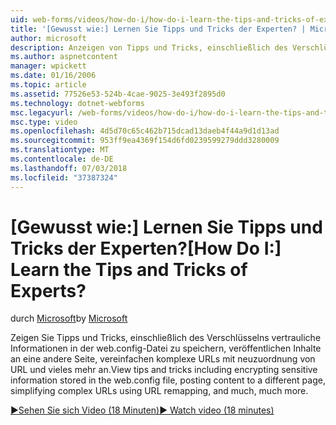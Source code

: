 ```yaml
---
uid: web-forms/videos/how-do-i/how-do-i-learn-the-tips-and-tricks-of-experts
title: '[Gewusst wie:] Lernen Sie Tipps und Tricks der Experten? | Microsoft-Dokumentation'
author: microsoft
description: Anzeigen von Tipps und Tricks, einschließlich des Verschlüsselns vertrauliche Informationen in der web.config-Datei zu speichern, veröffentlichen Inhalte an eine andere Seite, vereinfachen komplexe URLs...
ms.author: aspnetcontent
manager: wpickett
ms.date: 01/16/2006
ms.topic: article
ms.assetid: 77526e53-524b-4cae-9025-3e493f2895d0
ms.technology: dotnet-webforms
msc.legacyurl: /web-forms/videos/how-do-i/how-do-i-learn-the-tips-and-tricks-of-experts
msc.type: video
ms.openlocfilehash: 4d5d70c65c462b715dcad13daeb4f44a9d1d13ad
ms.sourcegitcommit: 953ff9ea4369f154d6fd0239599279ddd3280009
ms.translationtype: MT
ms.contentlocale: de-DE
ms.lasthandoff: 07/03/2018
ms.locfileid: "37387324"
---
```

<a name="how-do-i-learn-the-tips-and-tricks-of-experts"></a><span data-ttu-id="79ca5-104">[Gewusst wie:] Lernen Sie Tipps und Tricks der Experten?</span><span class="sxs-lookup"><span data-stu-id="79ca5-104">[How Do I:] Learn the Tips and Tricks of Experts?</span></span>
====================
<span data-ttu-id="79ca5-105">durch [Microsoft](https://github.com/microsoft)</span><span class="sxs-lookup"><span data-stu-id="79ca5-105">by [Microsoft](https://github.com/microsoft)</span></span>

<span data-ttu-id="79ca5-106">Zeigen Sie Tipps und Tricks, einschließlich des Verschlüsselns vertrauliche Informationen in der web.config-Datei zu speichern, veröffentlichen Inhalte an eine andere Seite, vereinfachen komplexe URLs mit neuzuordnung von URL und vieles mehr an.</span><span class="sxs-lookup"><span data-stu-id="79ca5-106">View tips and tricks including encrypting sensitive information stored in the web.config file, posting content to a different page, simplifying complex URLs using URL remapping, and much, much more.</span></span>

[<span data-ttu-id="79ca5-107">&#9654;Sehen Sie sich Video (18 Minuten)</span><span class="sxs-lookup"><span data-stu-id="79ca5-107">&#9654; Watch video (18 minutes)</span></span>](https://channel9.msdn.com/Blogs/ASP-NET-Site-Videos/how-do-i-learn-the-tips-and-tricks-of-experts)

